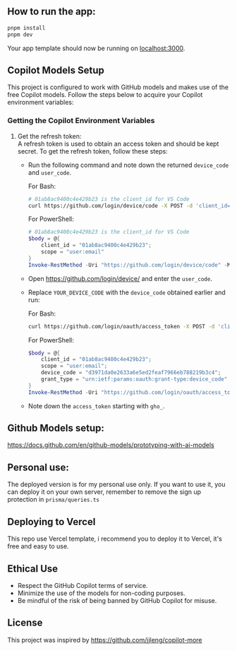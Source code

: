 
## How to run the app:

```bash
pnpm install
pnpm dev
```

Your app template should now be running on [localhost:3000](http://localhost:3000/).

## Copilot Models Setup

This project is configured to work with GitHub models and makes use of the free Copilot models. Follow the steps below to acquire your Copilot environment variables:

### Getting the Copilot Environment Variables

1. Get the refresh token:  
   A refresh token is used to obtain an access token and should be kept secret. To get the refresh token, follow these steps:

   - Run the following command and note down the returned `device_code` and `user_code`.

     For Bash:
     ```bash
     # 01ab8ac9400c4e429b23 is the client_id for VS Code
     curl https://github.com/login/device/code -X POST -d 'client_id=01ab8ac9400c4e429b23&scope=user:email'
     ```

     For PowerShell:
     ```powershell
     # 01ab8ac9400c4e429b23 is the client_id for VS Code
     $body = @{
         client_id = "01ab8ac9400c4e429b23";
         scope = "user:email"
     }
     Invoke-RestMethod -Uri "https://github.com/login/device/code" -Method Post -Body $body
     ```

   - Open https://github.com/login/device/ and enter the `user_code`.

   - Replace `YOUR_DEVICE_CODE` with the `device_code` obtained earlier and run:

     For Bash:
     ```bash
     curl https://github.com/login/oauth/access_token -X POST -d 'client_id=01ab8ac9400c4e429b23&scope=user:email&device_code=YOUR_DEVICE_CODE&grant_type=urn:ietf:params:oauth:grant-type:device_code'
     ```

     For PowerShell:
     ```powershell
     $body = @{
         client_id = "01ab8ac9400c4e429b23";
         scope = "user:email";
         device_code = "d3971da0e2633a6e5ed2feaf7966eb788219b3c4";
         grant_type = "urn:ietf:params:oauth:grant-type:device_code"
     }
     Invoke-RestMethod -Uri "https://github.com/login/oauth/access_token" -Method Post -Body $body
     ```

   - Note down the `access_token` starting with `gho_`.


## Github Models setup:
https://docs.github.com/en/github-models/prototyping-with-ai-models


## Personal use:
The deployed version is for my personal use only. If you want to use it, you can deploy it on your own server, remember to remove the sign up protection in `prisma/queries.ts`

## Deploying to Vercel
This repo use Vercel template, i recommend you to deploy it to Vercel, it's free and easy to use.

## Ethical Use
- Respect the GitHub Copilot terms of service.
- Minimize the use of the models for non-coding purposes.
- Be mindful of the risk of being banned by GitHub Copilot for misuse.

## License
This project was inspired by https://github.com/jjleng/copilot-more